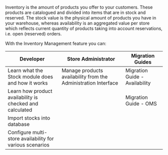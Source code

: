 Inventory is the amount of products you offer to your customers. These products are catalogued and divided into items that are in stock and reserved. The stock value is the physical amount of products you have in your warehouse, whereas availability is an aggregated value per store which reflects current quantity of products taking into account reservations, i.e. open (reserved) orders.

With the Inventory Management feature you can:

| Developer | Store Administrator | Migration Guides |
| --- | --- | --- |
| Learn what the Stock module does and how it works | Manage products availability from the Administration Interface | Migration Guide - Availability |
| Learn how product availability is checked and calculated |   | Migration Guide - OMS |
| Import stocks into database |   |   |
| Configure multi-store availability for various scenarios |   |   |
